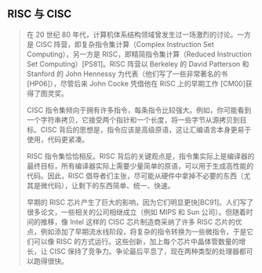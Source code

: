 

## RISC 与 CISC

> 在 20 世纪 80 年代，计算机体系结构领域曾发生过一场激烈的讨论。一方是 CISC 阵营，即复杂指令集计算（Complex Instruction Set Computing），另一方是 RISC，即精简指令集计算（Reduced Instruction Set Computing）[PS81]。RISC 阵营以 Berkeley 的 David Patterson 和 Stanford 的 John Hennessy 为代表（他们写了一些非常著名的书[HP06]），尽管后来 John Cocke 凭借他在 RISC 上的早期工作 [CM00]获得了图灵奖。
>
> CISC 指令集倾向于拥有许多指令，每条指令比较强大。例如，你可能看到一个字符串拷贝，它接受两个指针和一个长度，将一些字节从源拷贝到目标。CISC 背后的思想是，指令应该是高级原语，这让汇编语言本身更易于使用，代码更紧凑。
>
> RISC 指令集恰恰相反。RISC 背后的关键观点是，指令集实际上是编译器的最终目标，所有编译器实际上需要少量简单的原语，可以用于生成高性能的代码。因此，RISC 倡导者们主张，尽可能从硬件中拿掉不必要的东西（尤其是微代码），让剩下的东西简单、统一、快速。
>
> 早期的 RISC 芯片产生了巨大的影响，因为它们明显更快[BC91]。人们写了很多论文，一些相关的公司相继成立（例如 MIPS 和 Sun 公司）。但随着时间的推移，像 Intel 这样的 CISC 芯片制造商采纳了许多 RISC 芯片的优点，例如添加了早期流水线阶段，将复杂的指令转换为一些微指令，于是它们可以像 RISC 的方式运行。这些创新，加上每个芯片中晶体管数量的增长，让 CISC 保持了竞争力。争论最后平息了，现在两种类型的处理器都可以跑得很快。
